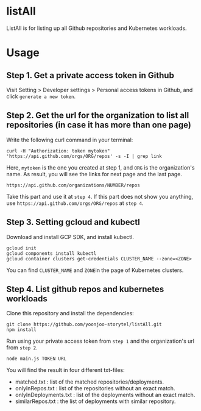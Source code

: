 # listAll

ListAll is for listing up all Github repositories and Kubernetes workloads.

# Usage

## Step 1. Get a private access token in Github
Visit Setting > Developer settings > Personal access tokens in Github, and click `generate a new token`. 

## Step 2. Get the url for the organization to list all repositories (in case it has more than one page)
Write the following curl command in your terminal: 
```
curl -H "Authorization: token mytoken" 'https://api.github.com/orgs/ORG/repos' -s -I | grep link
```
Here, `mytoken` is the one you created at step 1, and `ORG` is the organization's name. As result, you will see the links for next page and the last page. 
```
https://api.github.com/organizations/NUMBER/repos
```
Take this part and use it at `step 4`. If this part does not show you anything, use `https://api.github.com/orgs/ORG/repos` at `step 4`.

## Step 3. Setting gcloud and kubectl
Download and install GCP SDK, and install kubectl.
```
gcloud init
gcloud components install kubectl
gcloud container clusters get-credentials CLUSTER_NAME --zone=<ZONE>
```
You can find `CLUSTER_NAME` and `ZONE`in the page of Kubernetes clusters.

## Step 4. List github repos and kubernetes workloads
Clone this repository and install the dependencies:
```
git clone https://github.com/yoonjoo-storytel/listAll.git
npm install
```
Run using your private access token from `step 1` and the organization's url from `step 2`.
```
node main.js TOKEN URL
```

You will find the result in four different txt-files:
- matched.txt : list of the matched repositories/deployments.
- onlyInRepos.txt : list of the repositories without an exact match.
- onlyInDeployments.txt : list of the deployments without an exact match.
- similarRepos.txt : the list of deployments with similar repository.